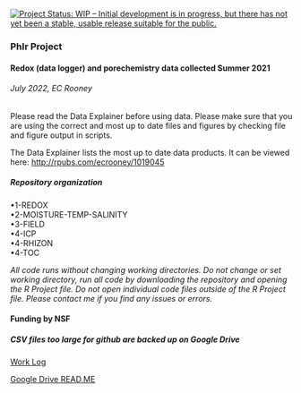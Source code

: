[![Project Status: WIP – Initial development is in progress, but there
has not yet been a stable, usable release suitable for the
public.](https://www.repostatus.org/badges/latest/wip.svg)](https://www.repostatus.org/#wip)

### PhIr Project
#### Redox (data logger) and porechemistry data collected Summer 2021

###### July 2022, EC Rooney

Please read the Data Explainer before using data. Please make sure that you are using the correct and most up to date files and figures by checking file and figure output in scripts. 

The Data Explainer lists the most up to date data products. It can be viewed here: <a>http://rpubs.com/ecrooney/1019045</a> 

##### *Repository organization*

<p>
&bull;1-REDOX<br>
&bull;2-MOISTURE-TEMP-SALINITY<br>
&bull;3-FIELD<br>
&bull;4-ICP<br>
&bull;4-RHIZON<br>
&bull;4-TOC<br>
</p>


*All code runs without changing working directories. Do not change or set working directory, run all code by downloading the repository and opening the R Project file. Do not open individual code files outside of the R Project file. Please contact me if you find any issues or errors.*

#### Funding by NSF

##### **CSV files too large for github are backed up on Google Drive**

<a href = https://docs.google.com/document/d/1TGydf4wkVw9ehM6r4gIoMrOeq3qIItO-u2s1bpt4-cE>Work Log</a> 


<a href = https://docs.google.com/document/d/1kntnb4wOqMGs5yMml2iWFqy7VS2NfH0w9tSTtK4FH3I>Google Drive READ.ME</a> 
